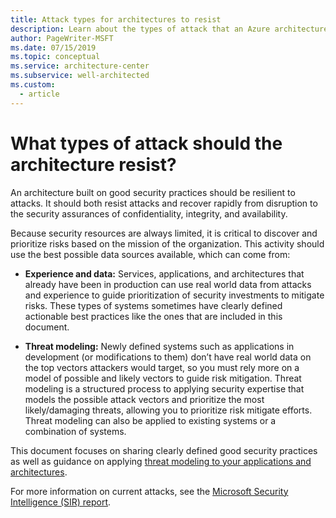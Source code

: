 ```yaml
---
title: Attack types for architectures to resist
description: Learn about the types of attack that an Azure architecture should resist. An architecture built on good security practices should be resilient to attacks.
author: PageWriter-MSFT
ms.date: 07/15/2019
ms.topic: conceptual
ms.service: architecture-center
ms.subservice: well-architected
ms.custom:
  - article
---
```


<!-- markdownlint-disable MD026 -->

# What types of attack should the architecture resist?

An architecture built on good security practices should be resilient to attacks. It should both resist attacks and recover rapidly from disruption to the security assurances of confidentiality, integrity, and availability.

Because security resources are always limited, it is critical to discover and prioritize risks based on the mission of the organization. This activity should use the best possible data sources available, which can come from:

- **Experience and data:** Services, applications, and architectures that already have been in production can use real world data from attacks and experience to guide prioritization of security investments to mitigate risks. These types of systems sometimes have clearly defined actionable best practices like the ones that are included in this document.

- **Threat modeling:** Newly defined systems such as applications in development (or modifications to them) don’t have real world data on the top vectors attackers would target, so you must rely more on a model of possible and likely vectors to guide risk mitigation. Threat modeling is a structured process to applying security expertise that models the possible attack vectors and prioritize the most likely/damaging threats, allowing you to prioritize risk mitigate efforts. Threat modeling can also be applied to existing systems or a combination of systems.

This document focuses on sharing clearly defined good security practices as well as guidance on applying [threat modeling to your applications and architectures](./design-apps-services.md).

For more information on current attacks, see the [Microsoft Security Intelligence (SIR) report](https://www.microsoft.com/sir).
